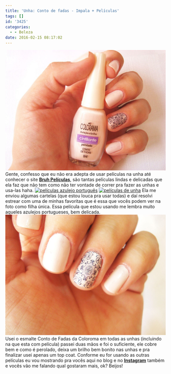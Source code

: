 ```yaml
---
title: 'Unha: Conto de fadas - Impala + Películas'
tags: []
id: '3425'
categories:
  - - Beleza
date: 2016-02-15 08:17:02
---
```


[![esmalte conto de fadas](/images/2016/02/Conto-de-fadas-Impala-1024x768.jpg)](/images/2016/02/Conto-de-fadas-Impala.jpg) Gente, confesso que eu não era adepta de usar películas na unha até conhecer o site [**Bruh Películas**](http://www.bruhpeliculas.com.br/), são tantas películas lindas e delicadas que ela faz que não tem como não ter vontade de correr pra fazer as unhas e usa-las haha. [![películas azulejo português ](/images/2016/02/películas-de-unha-1024x768.jpg)](/images/2016/02/películas-de-unha.jpg) [![películas de unha](/images/2016/02/películas-delicadas-de-unha-1024x768.jpg)](/images/2016/02/películas-delicadas-de-unha.jpg) Ela me enviou algumas cartelas (que estou louca pra usar todas) e daí resolvi estrear com uma de minhas favoritas que é essa que vocês podem ver na foto como filha única. Essa película que estou usando me lembra muito aqueles azulejos portugueses, bem delicada. [![esmalte colorama - conto de fadas ](/images/2016/02/unha-com-película-azulejo-português-1024x768.jpg)](/images/2016/02/unha-com-película-azulejo-português.jpg) Usei o esmalte Conto de Fadas da Coloroma em todas as unhas (incluindo na que esta com película) passei duas mãos e foi o suficiente, ele cobre bem e como é perolado, deixa um brilho bem bonito nas unhas e pra finalizar usei apenas um top coat. Conforme eu for usando as outras películas eu vou mostrando pra vocês aqui no blog e no **[Instagram](https://www.instagram.com/sjnat/)** também e vocês vão me falando qual gostaram mais, ok? Beijos!
